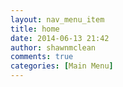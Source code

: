 ```yaml
---
layout: nav_menu_item
title: home
date: 2014-06-13 21:42
author: shawnmclean
comments: true
categories: [Main Menu]
---
```


